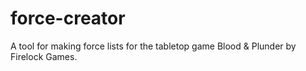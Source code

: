 # force-creator
A tool for making force lists for the tabletop game Blood &amp; Plunder by Firelock Games.
